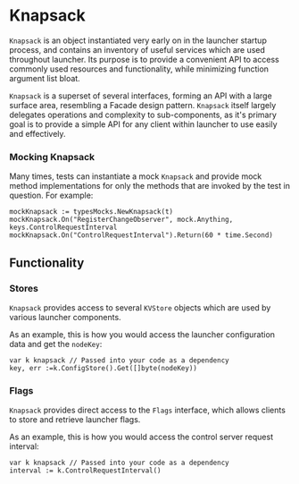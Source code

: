 # Knapsack

`Knapsack` is an object instantiated very early on in the launcher startup process, and contains an inventory of useful services which are used throughout launcher. Its purpose is to provide a convenient API to access commonly used resources and functionality, while minimizing function argument list bloat.

`Knapsack` is a superset of several interfaces, forming an API with a large surface area, resembling a Facade design pattern. `Knapsack` itself largely delegates operations and complexity to sub-components, as it's primary goal is to provide a simple API for any client within launcher to use easily and effectively.

### Mocking Knapsack

Many times, tests can instantiate a mock `Knapsack` and provide mock method implementations for only the methods that are invoked by the test in question. For example:

```
mockKnapsack := typesMocks.NewKnapsack(t)
mockKnapsack.On("RegisterChangeObserver", mock.Anything, keys.ControlRequestInterval
mockKnapsack.On("ControlRequestInterval").Return(60 * time.Second)
```

## Functionality

### Stores

`Knapsack` provides access to several `KVStore` objects which are used by various launcher components.

As an example, this is how you would access the launcher configuration data and get the `nodeKey`:

```
var k knapsack // Passed into your code as a dependency
key, err :=k.ConfigStore().Get([]byte(nodeKey))
```

### Flags

`Knapsack` provides direct access to the `Flags` interface, which allows clients to store and retrieve launcher flags.

As an example, this is how you would access the control server request interval:

```
var k knapsack // Passed into your code as a dependency
interval := k.ControlRequestInterval()
```